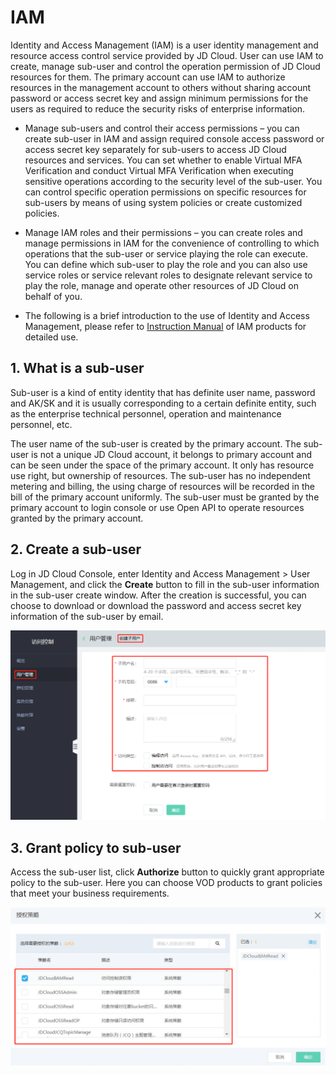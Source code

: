 # IAM

   Identity and Access Management (IAM) is a user identity management and resource access control service provided by JD Cloud. User can use IAM to create, manage sub-user and control the operation permission of JD Cloud resources for them. The primary account can use IAM to authorize resources in the management account to others without sharing account password or access secret key and assign minimum permissions for the users as required to reduce the security risks of enterprise information.

-   Manage sub-users and control their access permissions – you can create sub-user in IAM and assign required console access password or access secret key separately for sub-users to access JD Cloud resources and services. You can set whether to enable Virtual MFA Verification and conduct Virtual MFA Verification when executing sensitive operations according to the security level of the sub-user. You can control specific operation permissions on specific resources for sub-users by means of using system policies or create customized policies.

-   Manage IAM roles and their permissions – you can create roles and manage permissions in IAM for the convenience of controlling to which operations that the sub-user or service playing the role can execute. You can define which sub-user to play the role and you can also use service roles or service relevant roles to designate relevant service to play the role, manage and operate other resources of JD Cloud on behalf of you.

-   The following is a brief introduction to the use of Identity and Access Management, please refer to [Instruction Manual](https://docs.jdcloud.com/en/iam/product-overview) of IAM products for detailed use.

## 1. What is a sub-user

Sub-user is a kind of entity identity that has definite user name, password and AK/SK and it is usually corresponding to a certain definite entity, such as the enterprise technical personnel, operation and maintenance personnel, etc.

The user name of the sub-user is created by the primary account. The sub-user is not a unique JD Cloud account, it belongs to primary account and can be seen under the space of the primary account. It only has resource use right, but ownership of resources. The sub-user has no independent metering and billing, the using charge of resources will be recorded in the bill of the primary account uniformly. The sub-user must be granted by the primary account to login console or use Open API to operate resources granted by the primary account.

## 2. Create a sub-user

Log in JD Cloud Console, enter Identity and Access Management > User Management, and click the **Create** button to fill in the sub-user information in the sub-user create window. After the creation is successful, you can choose to download or download the password and access secret key information of the sub-user by email.

![访问控制-子用户创建.png](../../../../image/Video-on-Demand/访问控制-子用户创建.png)

## 3. Grant policy to sub-user

Access the sub-user list, click **Authorize** button to quickly grant appropriate policy to the sub-user. Here you can choose VOD products to grant policies that meet your business requirements.

![访问控制-策略授权.png](../../../../image/Video-on-Demand/访问控制-策略授权.png)

